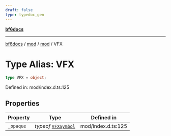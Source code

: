 ```yaml
---
draft: false
type: typedoc_gen
---
```


[**bf6docs**](../../../_index.md)

***

[bf6docs](../../../_index.md) / [mod](../../_index.md) / [mod](../_index.md) / VFX

# Type Alias: VFX

```ts
type VFX = object;
```

Defined in: mod/index.d.ts:125

## Properties

| Property | Type | Defined in |
| ------ | ------ | ------ |
| <a id="_opaque"></a> `_opaque` | *typeof* [`VFXSymbol`](../VFXSymbol/_index.md) | mod/index.d.ts:125 |
